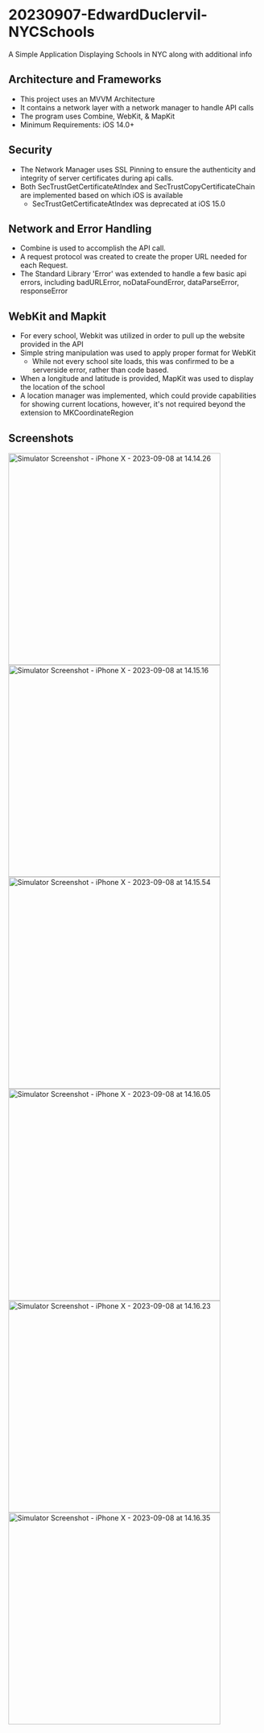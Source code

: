 # 20230907-EdwardDuclervil-NYCSchools
A Simple Application Displaying Schools in NYC along with additional info


## Architecture and Frameworks
- This project uses an MVVM Architecture
- It contains a network layer with a network manager to handle API calls
- The program uses Combine, WebKit, & MapKit
- Minimum Requirements: iOS 14.0+


## Security
- The Network Manager uses SSL Pinning to ensure the authenticity and integrity of server certificates during api calls.
- Both SecTrustGetCertificateAtIndex and SecTrustCopyCertificateChain are implemented based on which iOS is available
    - SecTrustGetCertificateAtIndex was deprecated at iOS 15.0
    
    
## Network and Error Handling
- Combine is used to accomplish the API call. 
- A request protocol was created to create the proper URL needed for each Request. 
- The Standard Library 'Error' was extended to handle a few basic api errors, including badURLError, noDataFoundError, dataParseError, responseError

## WebKit and Mapkit
- For every school, Webkit was utilized in order to pull up the website provided in the API
- Simple string manipulation was used to apply proper format for WebKit
    - While not every school site loads, this was confirmed to be a serverside error, rather than code based.
- When a longitude and latitude is provided, MapKit was used to display the location of the school 
- A location manager was implemented, which could provide capabilities for showing current locations, however, it's not required beyond the extension to MKCoordinateRegion


## Screenshots

<img width="421" alt="Simulator Screenshot - iPhone X - 2023-09-08 at 14.14.26" src="https://github.com/EdwardDuc/20230907-EdwardDuclervil-NYCSchools/blob/main/JPMCChallenge/JPMCChallenge/Assets.xcassets/Simulator%20Screenshot%20-%20iPhone%20X%20-%202023-09-08%20at%2014.14.26.imageset/Simulator%20Screenshot%20-%20iPhone%20X%20-%202023-09-08%20at%2014.14.26.png">
<img width="421" alt="Simulator Screenshot - iPhone X - 2023-09-08 at 14.15.16" src="https://github.com/EdwardDuc/20230907-EdwardDuclervil-NYCSchools/blob/main/JPMCChallenge/JPMCChallenge/Assets.xcassets/Simulator%20Screenshot%20-%20iPhone%20X%20-%202023-09-08%20at%2014.15.16.imageset/Simulator%20Screenshot%20-%20iPhone%20X%20-%202023-09-08%20at%2014.15.16.png">
<img width="421" alt="Simulator Screenshot - iPhone X - 2023-09-08 at 14.15.54" src="https://github.com/EdwardDuc/20230907-EdwardDuclervil-NYCSchools/blob/main/JPMCChallenge/JPMCChallenge/Assets.xcassets/Simulator%20Screenshot%20-%20iPhone%20X%20-%202023-09-08%20at%2014.15.54.imageset/Simulator%20Screenshot%20-%20iPhone%20X%20-%202023-09-08%20at%2014.15.54.png">
<img width="421" alt="Simulator Screenshot - iPhone X - 2023-09-08 at 14.16.05" src="https://github.com/EdwardDuc/20230907-EdwardDuclervil-NYCSchools/blob/main/JPMCChallenge/JPMCChallenge/Assets.xcassets/Simulator%20Screenshot%20-%20iPhone%20X%20-%202023-09-08%20at%2014.16.05.imageset/Simulator%20Screenshot%20-%20iPhone%20X%20-%202023-09-08%20at%2014.16.05.png">
<img width="421" alt="Simulator Screenshot - iPhone X - 2023-09-08 at 14.16.23" src="https://github.com/EdwardDuc/20230907-EdwardDuclervil-NYCSchools/blob/main/JPMCChallenge/JPMCChallenge/Assets.xcassets/Simulator%20Screenshot%20-%20iPhone%20X%20-%202023-09-08%20at%2014.16.23.imageset/Simulator%20Screenshot%20-%20iPhone%20X%20-%202023-09-08%20at%2014.16.23.png">
<img width="421" alt="Simulator Screenshot - iPhone X - 2023-09-08 at 14.16.35" src="https://github.com/EdwardDuc/20230907-EdwardDuclervil-NYCSchools/blob/main/JPMCChallenge/JPMCChallenge/Assets.xcassets/Simulator%20Screenshot%20-%20iPhone%20X%20-%202023-09-08%20at%2014.16.35.imageset/Simulator%20Screenshot%20-%20iPhone%20X%20-%202023-09-08%20at%2014.16.35.png">


